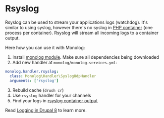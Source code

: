 # Rsyslog

Rsyslog can be used to stream your applications logs (watchdog). It's similar to using syslog, however there's no syslog in [PHP container](php.md) (one process per container). Rsyslog will stream all incoming logs to a container output.

Here how you can use it with Monolog:

1. Install [monolog module](https://www.drupal.org/project/monolog). Make sure all dependencies being downloaded
2. Add new handler at `monolog/monolog.services.yml`:
```yml
monolog.handler.rsyslog:
  class: Monolog\Handler\SyslogUdpHandler
  arguments: ['rsyslog']
```
3. Rebuild cache (`drush cr`)
4. Use `rsyslog` handler for your channels
5. Find your logs in [rsyslog container output](https://help.wodby.com/apps/logging)

Read [Logging in Drupal 8](https://www.wellnet.it/en/blog/logging-drupal-8) to learn more.
